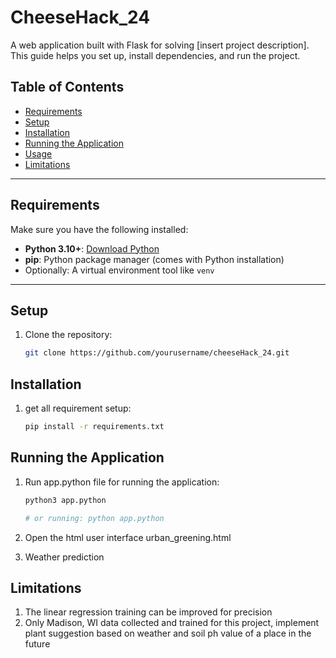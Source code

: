 # CheeseHack_24

A web application built with Flask for solving [insert project description]. This guide helps you set up, install dependencies, and run the project.

## Table of Contents
- [Requirements](#requirements)
- [Setup](#setup)
- [Installation](#installation)
- [Running the Application](#running-the-application)
- [Usage](#usage)
- [Limitations](#limitations)
---

## Requirements

Make sure you have the following installed:
- **Python 3.10+**: [Download Python](https://www.python.org/downloads/)
- **pip**: Python package manager (comes with Python installation)
- Optionally: A virtual environment tool like `venv`

---

## Setup

1. Clone the repository:
   ```bash
   git clone https://github.com/yourusername/cheeseHack_24.git

## Installation
1. get all requirement setup:
   ```bash
   pip install -r requirements.txt


## Running the Application
1. Run app.python file for running the application:
   ```bash
   python3 app.python
   
   # or running: python app.python

3. Open the html user interface
   urban_greening.html

4. Weather prediction 

## Limitations
1. The linear regression training can be improved for precision
2. Only Madison, WI data collected and trained for this project, implement plant suggestion based on weather and soil ph value of a place in the future
